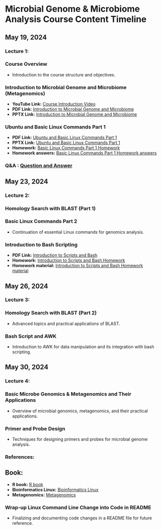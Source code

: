 # Microbial Genome & Microbiome Analysis Course Content Timeline

## May 19, 2024
### Lecture 1: 
### Course Overview
- Introduction to the course structure and objectives.

### Introduction to Microbial Genome and Microbiome (Metagenomics)
- **YouTube Link:** [Course Introduction Video](https://www.youtube.com/watch?v=8anbZFD0kwg)
- **PDF Link:** [Introduction to Microbial Genome and Microbiome](https://github.com/UeenHuynh/MGMA_2024/blob/main/lecture%201/Introduction_to_Microbial_Genome_and_Microbiome_20240519.pdf)
- **PPTX Link:** [Introduction to Microbial Genome and Microbiome](https://github.com/UeenHuynh/MGMA_2024/blob/main/lecture%201/Introduction_to_Microbial_Genome_and_Microbiome_20240519.pptx)

### Ubuntu and Basic Linux Commands Part 1
- **PDF Link:** [Ubuntu and Basic Linux Commands Part 1](https://github.com/UeenHuynh/MGMA_2024/blob/main/lecture%201/Ubuntu_and_basic_Linux_commmands_part1%20.pdf)
- **PPTX Link:** [Ubuntu and Basic Linux Commands Part 1](https://github.com/UeenHuynh/MGMA_2024/blob/main/lecture%201/Ubuntu_and_basic_Linux_commmands_part1.pptx)
- **Homework:** [Basic Linux Commands Part 1 Homework](https://github.com/UeenHuynh/MGMA_2024/blob/main/lecture%201/Homework_basic_Linux_commands_part1.pdf)
- **Homework answers:** [Basic Linux Commands Part 1 Homework answers](https://github.com/UeenHuynh/MGMA_2024/blob/main/lecture%201/HomeworkAnswers_basic_Linux_commands_part1.pdf)
### **Q&A** : [Question and Answer](https://github.com/UeenHuynh/MGMA_2024/blob/main/lecture%201/Questions%26Answers.md)

## May 23, 2024
### Lecture 2: 
### Homology Search with BLAST (Part 1)

### Basic Linux Commands Part 2
- Continuation of essential Linux commands for genomics analysis.

### Introduction to Bash Scripting
- **PDF Link:** [Introduction to Scripts and Bash](https://github.com/UeenHuynh/MGMA_2024/blob/main/lecture2/Introduction%20to%20bash%20script%20(1)%20and%20(2).pdf)
- **Homework:** [Introduction to Scripts and Bash Homework](https://github.com/UeenHuynh/MGMA_2024/blob/main/lecture2/%5B2%5D%20Bash%20script%20(1)%20Homework.pdf)
- **Homework material:** [Introduction to Scripts and Bash Homework material]((https://github.com/UeenHuynh/MGMA_2024/tree/main/lecture2/Script)(https://github.com/UeenHuynh/MGMA_2024/tree/main/lecture2/material))

## May 26, 2024
### Lecture 3: 
### Homology Search with BLAST (Part 2)
- Advanced topics and practical applications of BLAST.

### Bash Script and AWK
- Introduction to AWK for data manipulation and its integration with bash scripting.

## May 30, 2024
### Lecture 4: 
### Basic Microbe Genomics & Metagenomics and Their Applications
- Overview of microbial genomics, metagenomics, and their practical applications.

### Primer and Probe Design
- Techniques for designing primers and probes for microbial genome analysis.

### References:
## Book:
- **R book:** [R book](https://github.com/UeenHuynh/MGMA_2024/tree/main/Book/R)
- **Bioinformatics Linux:** [Bioinformatics Linux](https://github.com/UeenHuynh/MGMA_2024/tree/main/Book/bioinformatics_linux)
- **Metagenomics:** [Metagenomics](https://github.com/UeenHuynh/MGMA_2024/tree/main/Book/metagenomics)


### Wrap-up Linux Command Line Change into Code in README
- Finalizing and documenting code changes in a README file for future reference.


